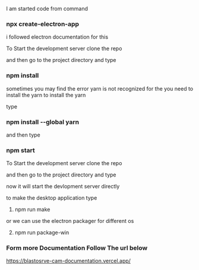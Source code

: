 I am started code from command

### npx create-electron-app

i followed electron documentation for this

To Start the development server clone the repo

and then go to the project directory and type

### npm install

sometimes you may find the error yarn is not recognized for the you need to install the yarn
to install the yarn

type

### npm install --global yarn

and then type

### npm start

To Start the development server clone the repo

and then go to the project directory and type

now it will start the devlopment server directly

to make the desktop application type

1. npm run make

or we can use the electron packager for different os

2. npm run package-win


### Form more Documentation Follow The url below
https://blastosrve-cam-documentation.vercel.app/

